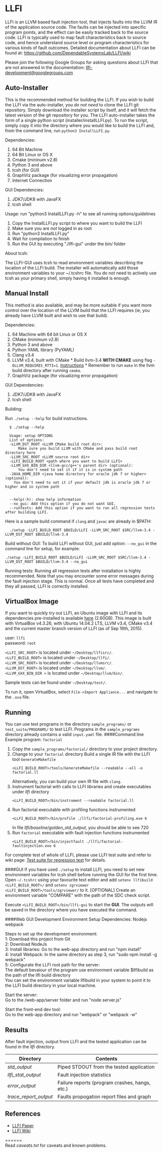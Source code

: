 LLFI
====

LLFI is an LLVM based fault injection tool, that injects faults into the LLVM IR of the application source code.  The faults can be injected into specific program points, and the effect can be easily tracked back to the source code.  LLFI is typically used to map fault characteristics back to source code, and hence understand source level or program characteristics for various kinds of fault outcomes. Detailed documentation about LLFI can be found at: https://github.com/DependableSystemsLab/LLFI/wiki    

Please join the following Google Groups for asking questions about LLFI that are not answered in the documentation: llfi-development@googlegroups.com

Auto-Installer
--------------
This is the recommended method for building the LLFI. If you wish to build the LLFI via the auto-installer, you *do not need* to clone the LLFI git repository. Simply download the installer script by itself, and it will fetch the latest version of the git repository for you. The LLFI auto-installer takes the form of a single python script (installer/installLLFI.py). To run the script, simply copy it into the directory where you would like to build the LLFI and, from the command line, run `python3 InstallLLFI.py`.
  
Dependencies:
  1. 64 Bit Machine
  2. 64 Bit Linux or OS X
  3. Cmake (mininum v2.8)
  4. Python 3 and above
  5. tcsh (for GUI)
  6. GraphViz package (for visualizing error propagation)
  7. Internet Connection

GUI Dependencies:
  1. JDK7/JDK8 with JavaFX
  2. tcsh shell

Usage:
run "python3 InstallLLFI.py -h" to see all running options/guidelines
  1. Copy the InstallLLFI.py script to where you want to build the LLFI
  2. Make sure you are _not_ logged in as root
  2. Run "python3 InstallLLFI.py"
  3. Wait for compilation to finish
  4. Run the GUI by executing "./llfi-gui" under the bin/ folder

About tcsh:

The LLFI-GUI uses tcsh to read environment variables describing the location of the LLFI build. The installer will automatically add those environment variables to your ~/.tcshrc file. You do not need to actively use tcsh as your primary shell, simply having it installed is enough.

Manual Install
---------------
This method is also available, and may be more suitable if you want more control over the location of the LLVM build that the LLFI requires (ie, you already have LLVM built and wish to use that build).

Dependencies:
  
  1. 64 Machine with 64 bit Linux or OS X
  2. CMake (minimum v2.8)
  3. Python 3 and above
  4. Python YAML library (PyYAML)
  5. Clang v3.4
  6. LLVM v3.4, built with CMake
    * Build llvm-3.4 **WITH CMAKE** using flag `-DLLVM_REQUIRES_RTTI=1`. [Instructions](http://llvm.org/docs/CMake.html)
    * Remember to run `make` in the llvm build directory after running `cmake`.
  9. GraphViz package (for visualizing error propagation)

GUI Dependencies:
  1. JDK7/JDK8 with JavaFX
  2. tcsh shell

Building:
  
  Run `./setup --help` for build instructions.
```
  $ ./setup --help

  Usage: setup OPTIONS
  List of options:
  -LLVM_DST_ROOT <LLVM CMake build root dir>:
      Make sure you build LLVM with CMake and pass build root directory here
  -LLVM_SRC_ROOT <LLVM source root dir>
  -LLFI_BUILD_ROOT <path where you want to build LLFI>
  -LLVM_GXX_BIN_DIR <llvm-gcc/g++'s parent dir> (optional):
      You don't need to set it if it is in system path
  -JAVA_HOME_DIR <java home directory for oracle jdk 7 or higher> (optional):
    You don't need to set it if your default jdk is oracle jdk 7 or higher and in system path


  --help(-h): show help information
  --no_gui: Add this option if you do not want GUI.
  --runTests: Add this option if you want to run all regression tests after building LLFI.
```

  Here is a sample build command if `clang` and `javac` are already in $PATH:
```
  ./setup -LLFI_BUILD_ROOT $BUILD/LLFI -LLVM_SRC_ROOT $SRC/llvm-3.4 -LLVM_DST_ROOT $BUILD/llvm-3.4
```

Build without GUI:
To build LLFI without GUI, just add option: `--no_gui` in the command line for setup, for example:
```
./setup -LLFI_BUILD_ROOT $BUILD/LLFI -LLVM_SRC_ROOT $SRC/llvm-3.4 -LLVM_DST_ROOT $BUILD/llvm-3.4 --no_gui
```

Running tests:
Running all regression tests after installation is highly recommended. Note that you may encounter some error messages during the fault injection stage. This is normal. Once all tests have completed and they all passed, LLFI is correctly installed.

VirtualBox Image
-----------------

If you want to quickly try out LLFI, an Ubuntu image with LLFI and its dependencies pre-installed 
is available [here](https://drive.google.com/file/d/0B5inNk8m9EfeM096ejdfX2pTTUU/view?usp=sharing) (2.60GB). This image is built with VirtualBox v4.3.26, with Ubuntu 14.04.2 LTS, LLVM v3.4, CMake v3.4 and the current master branch version of LLFI (as of Sep 16th, 2015).

user: `llfi`  
password: `root`

`<LLFI_SRC_ROOT>` is located under `~/Desktop/llfisrc/`.  
`<LLFI_BUILD_ROOT>` is located under `~/Desktop/llfi/`.  
`<LLVM_SRC_ROOT>` is located under `~/Desktop/llvmsrc/`.  
`<LLVM_DST_ROOT>` is located under `~/Desktop/llvm/`.  
`<LLVM_GXX_BIN_DIR >` is located under `~/Desktop/llvm/bin/`.  

Sample tests can be found under `~/Desktop/test/`.

To run it, open VirtualBox, select `File->Import Appliance...` and navigate to the `.ova` file.

Running
-------
You can use test programs in the directory `sample_programs/` or `test_suite/PROGRAMS/` to test LLFI. Programs in the `sample_programs` directory already contains a valid `input.yaml` file.
####Command line
Example program: `factorial`
  1. Copy the `sample_programs/factorial/` directory to your project directory. 
  2. Change to your `factorial` directory Build a single IR file with the LLFI tool `GenerateMakefile`
      ```
      <LLFI_BUILD_ROOT>/tools/GenerateMakefile --readable --all -o factorial.ll
      ```
     Alternatively, you can build your own IR file with `clang`.
  3. Instrument factorial with calls to LLFI libraries and create executables under *llfi* directory
      ```
      <LLFI_BUILD_ROOT>/bin/instrument --readable factorial.ll
      ```
  4. Run factorial executable with profiling functions instrumented
      ```
      <LLFI_BUILD_ROOT>/bin/profile ./llfi/factorial-profiling.exe 6
      ```
     In file *llfi/baseline/golden_std_output*, you should be able to see 720
  5. Run `factorial` executable with fault injection functions instrumented
      ```
      <LLFI_BUILD_ROOT>/bin/injectfault ./llfi/factorial-faultinjection.exe 6
      ```

  For complete test of whole of LLFI, please use LLFI test suite and refer to wiki page: [Test suite for regression test](https://github.com/DependableSystemsLab/LLFI/wiki/Test-Suite-for-Regression-Test) for details.

####GUI
If you have used `./setup` to install LLFI, you need to set new environment variables for tcsh shell before running the GUI for the first time. Open `~/.tcshrc` using your favourite text editor and add `setenv llfibuild <LLFI_BUILD_ROOT>/` and `setenv zgrviewer <LLFI_BUILD_ROOT>/tools/zgrviewer/` to it. [OPTIONAL] Create an environment variable "COMPARE" with the path of the SDC check script.

Execute `<LLFI_BUILD_ROOT>/bin/llfi-gui` to start the **GUI**. The outputs will be saved in the directory where you have executed the command.

####Web GUI Development Environment Setup
Dependencies:
Nodejs
webpack   

Steps to set up the development environment:   
1: Download this project from Git   
2: Download NodeJs   
3: Install libraries: Go to the web-app directory and run "npm install"   
4: Install Webpack: In the same directory as step 3, run "sudo npm install -g webpack"   
5: Configurate the LLFI root path for the server:   
The default bevaiour of the program use environment variable $llfibuild as the path of the llfi build directory  
You can set the environment variable llfibuild in your system to point it to the LLFI build directory in your local machine.   

Start the server:   
Go to the /web-app/server folder and run "node server.js"  

Start the front-end dev tool:   
Go to the web-app directory and run "webpack" or "webpack -w"   

Results
-------
After fault injection, output from LLFI and the tested application can be found
in the *llfi* directory.

|     Directory         |                 Contents                       |
| ----------------------| ---------------------------------------------- |
| *std_output*          | Piped STDOUT from the tested application       |
| *llfi_stat_output*    | Fault injection statistics                     |
| *error_output*        | Failure reports (program crashes, hangs, etc.) |
| *trace_report_output* | Faults propogation report files and graph      |


References
----------
* [LLFI Paper](http://blogs.ubc.ca/karthik/2013/02/15/llfi-an-intermediate-code-level-fault-injector-for-soft-computing-applications/)
* [LLFI Wiki](https://github.com/DependableSystemsLab/LLFI/wiki)

======		
Read *caveats.txt* for caveats and known problems.
